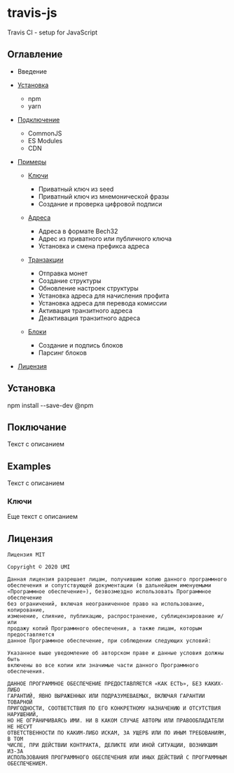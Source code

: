 # travis-js
Travis CI - setup for JavaScript

## Оглавление
-   Введение

-   [Установка](#установка)
    -   npm
    -   yarn

-   [Подключение](#подключение)
    -   CommonJS
    -   ES Modules
    -   CDN

-   [Примеры](#примеры)
    -   [Ключи](#ключи)

        -   Приватный ключ из seed
        -   Приватный ключ из мнемонической фразы
        -   Создание и проверка цифровой подписи

    -   [Адреса](#адреса)
        -   Адреса в формате Bech32
        -   Адрес из приватного или публичного ключа
        -   Установка и смена префикса адреса

    -   [Транзакции](#транзакции)
        -   Отправка монет
        -   Создание структуры
        -   Обновление настроек структуры
        -   Установка адреса для начисления профита
        -   Установка адреса для перевода комиссии
        -   Активация транзитного адреса
        -   Деактивация транзитного адреса

    -   [Блоки](#блоки)
        -   Создание и подпись блоков
        -   Парсинг блоков

-   [Лицензия](#лицензия)

## Установка
npm install --save-dev @npm

## Поключание
Текст с описанием

## Examples
Текст с описанием

### Ключи
Еще текст с описанием

## Лицензия

```text
Лицензия MIT

Copyright © 2020 UMI

Данная лицензия разрешает лицам, получившим копию данного программного
обеспечения и сопутствующей документации (в дальнейшем именуемыми
«Программное обеспечение»), безвозмездно использовать Программное обеспечение
без ограничений, включая неограниченное право на использование, копирование,
изменение, слияние, публикацию, распространение, сублицензирование и/или
продажу копий Программного обеспечения, а также лицам, которым предоставляется
данное Программное обеспечение, при соблюдении следующих условий:

Указанное выше уведомление об авторском праве и данные условия должны быть
включены во все копии или значимые части данного Программного обеспечения.

ДАННОЕ ПРОГРАММНОЕ ОБЕСПЕЧЕНИЕ ПРЕДОСТАВЛЯЕТСЯ «КАК ЕСТЬ», БЕЗ КАКИХ-ЛИБО
ГАРАНТИЙ, ЯВНО ВЫРАЖЕННЫХ ИЛИ ПОДРАЗУМЕВАЕМЫХ, ВКЛЮЧАЯ ГАРАНТИИ ТОВАРНОЙ
ПРИГОДНОСТИ, СООТВЕТСТВИЯ ПО ЕГО КОНКРЕТНОМУ НАЗНАЧЕНИЮ И ОТСУТСТВИЯ НАРУШЕНИЙ,
НО НЕ ОГРАНИЧИВАЯСЬ ИМИ. НИ В КАКОМ СЛУЧАЕ АВТОРЫ ИЛИ ПРАВООБЛАДАТЕЛИ НЕ НЕСУТ
ОТВЕТСТВЕННОСТИ ПО КАКИМ-ЛИБО ИСКАМ, ЗА УЩЕРБ ИЛИ ПО ИНЫМ ТРЕБОВАНИЯМ, В ТОМ
ЧИСЛЕ, ПРИ ДЕЙСТВИИ КОНТРАКТА, ДЕЛИКТЕ ИЛИ ИНОЙ СИТУАЦИИ, ВОЗНИКШИМ ИЗ-ЗА
ИСПОЛЬЗОВАНИЯ ПРОГРАММНОГО ОБЕСПЕЧЕНИЯ ИЛИ ИНЫХ ДЕЙСТВИЙ С ПРОГРАММНЫМ
ОБЕСПЕЧЕНИЕМ. 
```
